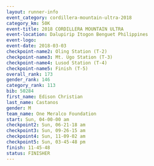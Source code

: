 ```yaml
---
layout: runner-info 
event_category: cordillera-mountain-ultra-2018 
category_km: 50K 
event-title: 2018 CORDILLERA MOUNTAIN ULTRA 
event-location: Dalupirip Itogon Benguet Philippines 
event-logo: 
event-date: 2018-03-03 
checkpoint-name2: Oling Station (T-2) 
checkpoint-name3: Mt. Ugo Station (T-3) 
checkpoint-name4: Lusod Station (T-4) 
checkpoint-name5: Finish (T-5) 
overall_rank: 173
gender_rank: 146
category_rank: 113
bib: 50284
first_name: Edison Christian
last_name: Castanos
gender: M
team_name: One Meralco Foundation
start: Sun, 04-00-00 am
checkpoint2: Sun, 06-21-18 am
checkpoint3: Sun, 09-26-15 am
checkpoint4: Sun, 11-09-02 am
checkpoint5: Sun, 03-45-48 pm
finish: 11-45-48
status: FINISHER
---
```

